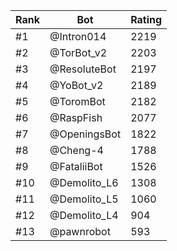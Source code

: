 Rank|Bot|Rating
---|---|---
#1|@Intron014|2219
#2|@TorBot_v2|2203
#3|@ResoluteBot|2197
#4|@YoBot_v2|2189
#5|@ToromBot|2182
#6|@RaspFish|2077
#7|@OpeningsBot|1822
#8|@Cheng-4|1788
#9|@FataliiBot|1526
#10|@Demolito_L6|1308
#11|@Demolito_L5|1060
#12|@Demolito_L4|904
#13|@pawnrobot|593
